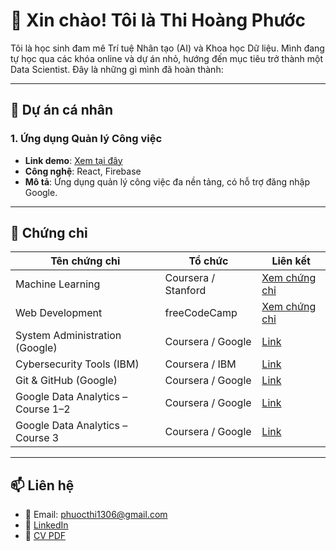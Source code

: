 # 👋 Xin chào! Tôi là Thi Hoàng Phước

Tôi là học sinh đam mê Trí tuệ Nhân tạo (AI) và Khoa học Dữ liệu. Mình đang tự học qua các khóa online và dự án nhỏ, hướng đến mục tiêu trở thành một Data Scientist. Đây là những gì mình đã hoàn thành:

---

## 🚀 Dự án cá nhân

### 1. Ứng dụng Quản lý Công việc
- **Link demo**: [Xem tại đây](https://github.com/quangmanthi/todo-app)
- **Công nghệ**: React, Firebase
- **Mô tả**: Ứng dụng quản lý công việc đa nền tảng, có hỗ trợ đăng nhập Google.

---

## 📜 Chứng chỉ

| Tên chứng chỉ | Tổ chức | Liên kết |
|--------------|----------|----------|
| Machine Learning | Coursera / Stanford | [Xem chứng chỉ](https://coursera.org/verify/abc123) |
| Web Development | freeCodeCamp | [Xem chứng chỉ](https://freecodecamp.org/cert/xyz456) |
| System Administration (Google) | Coursera / Google | [Link](https://www.coursera.org/learn/system-administration-it-google) |
| Cybersecurity Tools (IBM) | Coursera / IBM | [Link](https://www.coursera.org/learn/intro-cyber-attacks) |
| Git & GitHub (Google) | Coursera / Google | [Link](https://www.coursera.org/learn/introduction-git-github) |
| Google Data Analytics – Course 1–2 | Coursera / Google | [Link](https://www.coursera.org/professional-certificates/google-data-analytics) |
| Google Data Analytics – Course 3 | Coursera / Google | [Link](https://www.coursera.org/professional-certificates/google-data-analytics) |

---

## 📫 Liên hệ

- 📧 Email: phuocthi1306@gmail.com
- 🔗 [LinkedIn](https://linkedin.com/in/tenban)
- 📄 [CV PDF](link_toi_file_cv.pdf)
